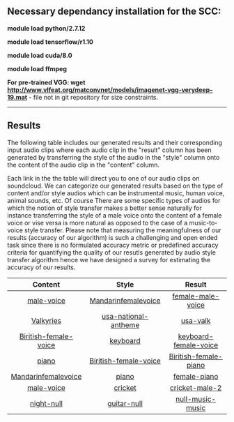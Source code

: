 ## Necessary dependancy installation for the SCC:

**module load python/2.7.12**

**module load tensorflow/r1.10**

**module load cuda/8.0**

**module load ffmpeg**

**For pre-trained VGG: wget http://www.vlfeat.org/matconvnet/models/imagenet-vgg-verydeep-19.mat** - file not in git repository for size constraints.

----------------------------------------------------------------------------------------------------------------------------
## Results

The following table includes our generated results and their corresponding input audio clips where each audio clip in the "result" column has been generated by transferring the style of the audio in the "style" column onto the content of the audio clip in the "content" column. 

Each link in the the table will direct you to one of our audio clips on soundcloud.
We can categorize our generated results based on the type of content and/or style audios which can be instrumental music, human voice, animal sounds, etc. Of course There are some specific types of audios for which the notion of style transfer makes a better sense naturally for instance transferring the style of a male voice onto the content of a female voice or vise versa is more natural as opposed to the case of a music-to-voice style transfer.
Please note that measuring the meaningfulness of our results (accuracy of our algorithm) is such a challenging and open ended task since there is no formulated accuracy metric or predefined accuracy criteria for quantifying the quality of our resutls generated by audio style transfer algorithm hence we have designed a survey for estimating the accuracy of our results.
 

| **Content**  | **Style** | **Result** |
| :---:      |     :---:   |   :---:   |        
| [male-voice](https://soundcloud.com/arezoo-sadeghi-923021116/malevoice)   | [Mandarinfemalevoice](https://soundcloud.com/arezoo-sadeghi-923021116/mandarinfemalevoice)  | [female-male-voice](https://soundcloud.com/arezoo-sadeghi-923021116/result-piano-female-2) | 
| [Valkyries](https://soundcloud.com/arezoo-sadeghi-923021116/valkyries) | [usa-national-antheme](https://soundcloud.com/arezoo-sadeghi-923021116/national-anthem-of-the-united-states-1) | [usa-valk](https://soundcloud.com/arezoo-sadeghi-923021116/result-usa-valk-3) |
| [Biritish-female-voice](https://soundcloud.com/arezoo-sadeghi-923021116/04a-1)  | [keyboard](https://soundcloud.com/arezoo-sadeghi-923021116/keyboard) | [keyboard-female-voice](https://soundcloud.com/arezoo-sadeghi-923021116/result-keyb-female-3) |
| [piano](https://soundcloud.com/arezoo-sadeghi-923021116/piano-song)  | [Biritish-female-voice](https://soundcloud.com/arezoo-sadeghi-923021116/04a-1)  | [Biritish-female-piano](https://soundcloud.com/arezoo-sadeghi-923021116/result-female-piano-2) |
| [Mandarinfemalevoice](https://soundcloud.com/arezoo-sadeghi-923021116/mandarinfemalevoice)   | [piano](https://soundcloud.com/arezoo-sadeghi-923021116/piano-song) | [female-piano](https://soundcloud.com/arezoo-sadeghi-923021116/result-piano-female-2) |
| [male-voice](https://soundcloud.com/arezoo-sadeghi-923021116/malevoice) | [cricket](https://soundcloud.com/nibbly-gobblins/nibbly-goblins-test-track-for) | [cricket-male-2](https://soundcloud.com/arezoo-sadeghi-923021116/result-cricket-male-2) |
| [night-null](https://soundcloud.com/arezoo-sadeghi-923021116/night-null)   | [guitar-null](https://soundcloud.com/arezoo-sadeghi-923021116/guitar-null) | [null-music-music](https://soundcloud.com/arezoo-sadeghi-923021116/result-null-music-music) |
